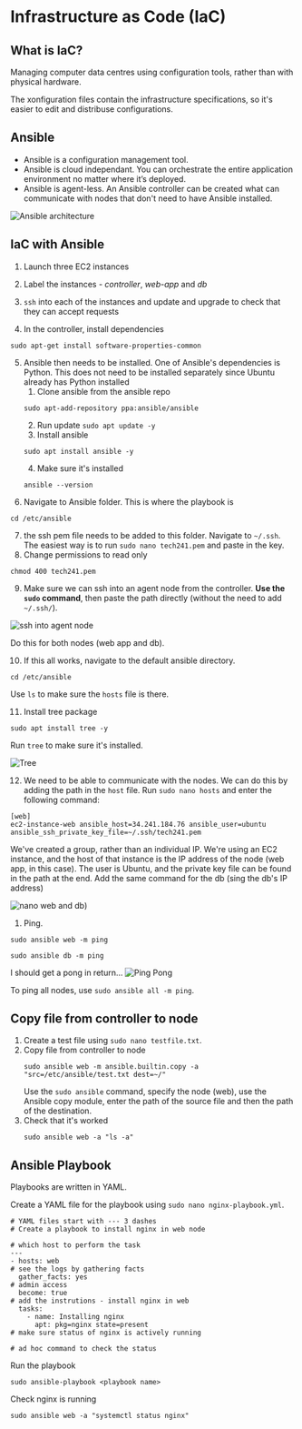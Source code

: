 # Infrastructure as Code (IaC)

## What is IaC?
Managing computer data centres using configuration tools, rather than with physical hardware.

The xonfiguration files contain the infrastructure specifications, so it's easier to edit and distribuse configurations.

## Ansible
- Ansible is a configuration management tool.
- Ansible is cloud independant. You can orchestrate the entire application environment no matter where it’s deployed.
- Ansible is agent-less. An Ansible controller can be created what can communicate with nodes that don't need to have Ansible installed.

![Ansible architecture](https://i.imgur.com/tzLV6y4.png)

## IaC with Ansible
1. Launch three EC2 instances
   
2. Label the instances - *controller*, *web-app* and *db*
   
3. `ssh` into each of the instances and update and upgrade to check that they can accept requests
   
4. In the controller, install dependencies
```
sudo apt-get install software-properties-common
```

5. Ansible then needs to be installed. One of Ansible's dependencies is Python. This does not need to be installed separately since Ubuntu already has Python installed
   1. Clone ansible from the ansible repo
   ```
   sudo apt-add-repository ppa:ansible/ansible
   ```
   2. Run update `sudo apt update -y`
   3. Install ansible
   ```
   sudo apt install ansible -y
   ```
   4. Make sure it's installed
   ```
   ansible --version
   ```
6. Navigate to Ansible folder. This is where the playbook is
```
cd /etc/ansible
```
7. the ssh pem file needs to be added to this folder. Navigate to `~/.ssh`. The easiest way is to run `sudo nano tech241.pem` and paste in the key.
8. Change permissions to read only
```
chmod 400 tech241.pem
```

9. Make sure we can ssh into an agent node from the controller. **Use the `sudo` command**, then paste the path directly (without the need to add `~/.ssh/`).

![ssh into agent node](https://i.imgur.com/aNp2Mfk.png)

Do this for both nodes (web app and db).

10.  If this all works, navigate to the default ansible directory.
```
cd /etc/ansible
```
Use `ls` to make sure the `hosts` file is there.

11.  Install tree package
```
sudo apt install tree -y
```
Run `tree` to make sure it's installed.

![Tree](https://i.imgur.com/dDOCKSO.png)


12. We need to be able to communicate with the nodes. We can do this by adding the path in the `host` file. Run `sudo nano hosts` and enter the following command:
```
[web]
ec2-instance-web ansible_host=34.241.184.76 ansible_user=ubuntu ansible_ssh_private_key_file=~/.ssh/tech241.pem
```

We've created a group, rather than an individual IP. 
We're using an EC2 instance, and the host of that instance is the IP address of the node (web app, in this case).
The user is Ubuntu, and the private key file can be found in the path at the end. Add the same command for the db (sing the db's IP address)

![nano web and db](https://i.imgur.com/ugw7Ahm.png))

1.  Ping.
```
sudo ansible web -m ping
```
```
sudo ansible db -m ping
```

I should get a pong in return...
![Ping Pong](https://i.imgur.com/VrGmsAs.png)

To ping all nodes, use `sudo ansible all -m ping`.

## Copy file from controller to node
1. Create a test file using `sudo nano testfile.txt`.
2. Copy file from controller to node
   ```
   sudo ansible web -m ansible.builtin.copy -a "src=/etc/ansible/test.txt dest=~/"
   ```
   Use the `sudo ansible` command, specify the node (web), use the Ansible copy module, enter the path of the source file and then the path of the destination.
3. Check that it's worked
   ```
   sudo ansible web -a "ls -a"
   ```

## Ansible Playbook
Playbooks are written in YAML.

Create a YAML file for the playbook using `sudo nano nginx-playbook.yml`.


```
# YAML files start with --- 3 dashes
# Create a playbook to install nginx in web node

# which host to perform the task
---
- hosts: web
# see the logs by gathering facts
  gather_facts: yes
# admin access
  become: true
# add the instrutions - install nginx in web
  tasks:
    - name: Installing nginx
      apt: pkg=nginx state=present
# make sure status of nginx is actively running

# ad hoc command to check the status
```
Run the playbook
```
sudo ansible-playbook <playbook name>
```

Check nginx is running
```
sudo ansible web -a "systemctl status nginx"
```
